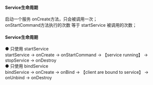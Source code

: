 #### Service生命周期  

启动一个服务 onCreate方法，只会被调用一次；  
onStartCommand方法执行的次数 等于 startService 被调用的次数；  


#### Service生命周期  
● 只使用 startService  
startService  →  onCreate  →   onStartCommand  →  【service running】  →  stopService  →  onDestroy    
● 只使用 bindService  
bindService  →  onCreate  →  onBind  →  【client are bound to service】  →  onUnbind  →  onDestroy  

